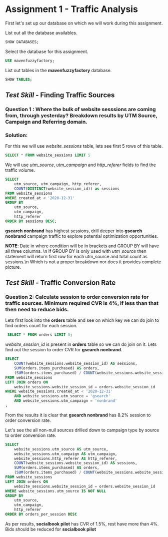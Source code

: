 # Assignment 1 - Traffic Analysis

First let's set up our database on which we will work during this assignment.

List out all the database availables.
~~~~sql
SHOW DATABASES;
~~~~

Select the database for this assignment.
~~~~sql
USE mavenfuzzyfactory;
~~~~

List out tables in the **mavenfuzzyfactory** database.
~~~~sql
SHOW TABLES;
~~~~

## *Test Skill* - Finding Traffic Sources

### Question 1 : Where the bulk of website sesssions are coming from, through yesterday? Breakdown results by **UTM Source**, **Campaign** and **Referring domain**.

### Solution: 
For this we will use *website_sessions* table, lets see first 5 rows of this table.
~~~~sql
SELECT * FROM website_sessions LIMIT 5
~~~~

We will use *utm_source*, *utm_campaign* and *http_referer* fields to find the traffic volume.
~~~~sql
SELECT 
	utm_source, utm_campaign, http_referer, 
	COUNT(DISTINCT(website_session_id)) as sessions
FROM website_sessions
WHERE created_at < '2020-12-31'
GROUP BY 
	utm_source,
	utm_campaign,
	http_referer
ORDER BY sessions DESC;
~~~~

**gsearch nonbrand** has highest sessions, drill deeper into **gsearch nonbrand** campaign traffic to explore potential optimization opportunities. 

**NOTE**: Date in where condition will be in brackets and GROUP BY will have all three columns. \n 
If GROUP BY is only used with *utm_source* then statement will return first row for each utm_source and total count as sessions.\n
Which is not a proper breakdown nor does it provides complete picture.


## *Test Skill* - Traffic Conversion Rate

### Question 2: Calculate session to order conversion rate for traffic sources. Minimum required CVR is 4%, if less than that then need to reduce bids.

Lets first look into the **orders** table and see on which key we can do join to find orders count for each session.
~~~~sql
 SELECT * FROM orders LIMIT 5;
~~~~

*website_session_id* is present in **orders** table so we can do join on it. Lets find out the session to order CVR for **gsearch nonbrand**.
~~~~sql
SELECT
    COUNT(website_sessions.website_session_id) AS sessions,
    SUM(orders.items_purchased) AS orders,
    (SUM(orders.items_purchased) / COUNT(website_sessions.website_session_id)) AS orders_per_session
FROM website_sessions
LEFT JOIN orders ON  
	website_sessions.website_session_id = orders.website_session_id
WHERE website_sessions.created_at < '2020-12-31'
	AND website_sessions.utm_source = 'gsearch'
    AND website_sessions.utm_campaign = 'nonbrand'
;
~~~~
From the results it is clear that **gsearch nonbrand** has 8.2% session to order conversion rate.

Let's see the all non-null sources drilled down to campaign type by source to order conversion rate.

~~~~sql
SELECT
	website_sessions.utm_source AS utm_source,
    website_sessions.utm_campaign AS utm_campaign,
    website_sessions.http_referer AS http_referer,
    COUNT(website_sessions.website_session_id) AS sessions,
    SUM(orders.items_purchased) AS orders,
    (SUM(orders.items_purchased) / COUNT(website_sessions.website_session_id)) AS orders_per_session
FROM website_sessions
LEFT JOIN orders ON  
	website_sessions.website_session_id = orders.website_session_id
WHERE website_sessions.utm_source IS NOT NULL
GROUP BY 
	utm_source,
	utm_campaign,
	http_referer
ORDER BY orders_per_session DESC
~~~~

As per results, **socialbook pilot** has CVR of 1.5%, rest have more than 4%. Bids should be reduced for **socialbook pilot**












